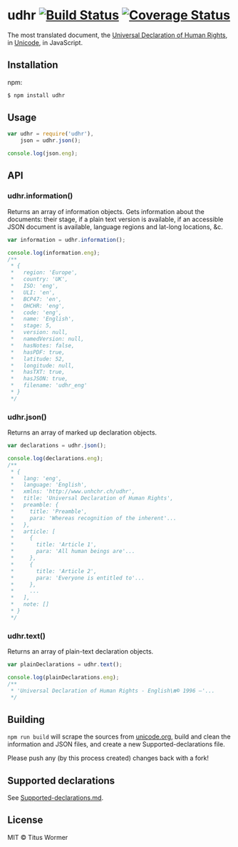 # udhr [![Build Status](https://travis-ci.org/wooorm/udhr.svg?branch=master)](https://travis-ci.org/wooorm/udhr) [![Coverage Status](https://img.shields.io/coveralls/wooorm/udhr.svg)](https://coveralls.io/r/wooorm/udhr?branch=master)

The most translated document, the [Universal Declaration of Human Rights](http://www.ohchr.org/EN/UDHR/Pages/UDHRIndex.aspx), in [Unicode](http://www.unicode.org/udhr/), in JavaScript.

## Installation

npm:
```sh
$ npm install udhr
```

## Usage

```js
var udhr = require('udhr'),
    json = udhr.json();

console.log(json.eng);
```

## API

### udhr.information()

Returns an array of information objects. Gets information about the documents: their stage, if a plain text version is available, if an accessible JSON document is available, language regions and lat-long locations, &c.

```js
var information = udhr.information();

console.log(information.eng);
/**
 * {
 *   region: 'Europe',
 *   country: 'UK',
 *   ISO: 'eng',
 *   ULI: 'en',
 *   BCP47: 'en',
 *   OHCHR: 'eng',
 *   code: 'eng',
 *   name: 'English',
 *   stage: 5,
 *   version: null,
 *   namedVersion: null,
 *   hasNotes: false,
 *   hasPDF: true,
 *   latitude: 52,
 *   longitude: null,
 *   hasTXT: true,
 *   hasJSON: true,
 *   filename: 'udhr_eng'
 * }
 */
```

### udhr.json()

Returns an array of marked up declaration objects.

```js
var declarations = udhr.json();

console.log(declarations.eng);
/**
 * {
 *   lang: 'eng',
 *   language: 'English',
 *   xmlns: 'http://www.unhchr.ch/udhr',
 *   title: 'Universal Declaration of Human Rights',
 *   preamble: {
 *     title: 'Preamble',
 *     para: 'Whereas recognition of the inherent'...
 *   },
 *   article: [
 *     {
 *       title: 'Article 1',
 *       para: 'All human beings are'...
 *     },
 *     {
 *       title: 'Article 2',
 *       para: 'Everyone is entitled to'...
 *     },
 *     ...
 *   ],
 *   note: []
 * }
 */
```

### udhr.text()

Returns an array of plain-text declaration objects.

```js
var plainDeclarations = udhr.text();

console.log(plainDeclarations.eng);
/**
 * 'Universal Declaration of Human Rights - English\n© 1996 –'...
 */
```

## Building

`npm run build` will scrape the sources from [unicode.org](http://www.unicode.org/udhr/downloads.html), build and clean the information and JSON files, and create a new Supported-declarations file.

Please push any (by this process created) changes back with a fork!

## Supported declarations

See [Supported-declarations.md](Supported-declarations.md).

## License

MIT © Titus Wormer
